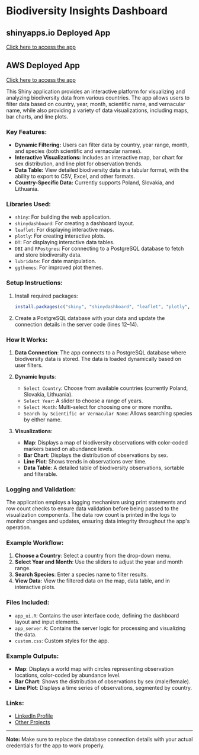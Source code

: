 # Biodiversity Insights Dashboard

## shinyapps.io Deployed App  
[Click here to access the app](https://chukwudi-ogbuta.shinyapps.io/biodiversity_shiny_app/)

## AWS Deployed App  
[Click here to access the app](http://13.60.230.28:3241/)

This Shiny application provides an interactive platform for visualizing and analyzing biodiversity data from various countries. The app allows users to filter data based on country, year, month, scientific name, and vernacular name, while also providing a variety of data visualizations, including maps, bar charts, and line plots.

### Key Features:
- **Dynamic Filtering:** Users can filter data by country, year range, month, and species (both scientific and vernacular names).
- **Interactive Visualizations:** Includes an interactive map, bar chart for sex distribution, and line plot for observation trends.
- **Data Table:** View detailed biodiversity data in a tabular format, with the ability to export to CSV, Excel, and other formats.
- **Country-Specific Data:** Currently supports Poland, Slovakia, and Lithuania.

### Libraries Used:
- `shiny`: For building the web application.
- `shinydashboard`: For creating a dashboard layout.
- `leaflet`: For displaying interactive maps.
- `plotly`: For creating interactive plots.
- `DT`: For displaying interactive data tables.
- `DBI` and `RPostgres`: For connecting to a PostgreSQL database to fetch and store biodiversity data.
- `lubridate`: For date manipulation.
- `ggthemes`: For improved plot themes.

### Setup Instructions:
1. Install required packages:
    ```r
    install.packages(c("shiny", "shinydashboard", "leaflet", "plotly", "DT", "DBI", "RPostgres", "lubridate", "ggthemes"))
    ```
   
2. Create a PostgreSQL database with your data and update the connection details in the server code (lines 12–14).

### How It Works:
1. **Data Connection**: The app connects to a PostgreSQL database where biodiversity data is stored. The data is loaded dynamically based on user filters.
2. **Dynamic Inputs**: 
    - `Select Country`: Choose from available countries (currently Poland, Slovakia, Lithuania).
    - `Select Year`: A slider to choose a range of years.
    - `Select Month`: Multi-select for choosing one or more months.
    - `Search by Scientific or Vernacular Name`: Allows searching species by either name.
   
3. **Visualizations**:
    - **Map**: Displays a map of biodiversity observations with color-coded markers based on abundance levels.
    - **Bar Chart**: Displays the distribution of observations by sex.
    - **Line Plot**: Shows trends in observations over time.
    - **Data Table**: A detailed table of biodiversity observations, sortable and filterable.

### Logging and Validation:
The application employs a logging mechanism using print statements and row count checks to ensure data validation before being passed to the visualization components. The data row count is printed in the logs to monitor changes and updates, ensuring data integrity throughout the app's operation.

### Example Workflow:
1. **Choose a Country**: Select a country from the drop-down menu.
2. **Select Year and Month**: Use the sliders to adjust the year and month range.
3. **Search Species**: Enter a species name to filter results.
4. **View Data**: View the filtered data on the map, data table, and in interactive plots.

### Files Included:
- `app_ui.R`: Contains the user interface code, defining the dashboard layout and input elements.
- `app_server.R`: Contains the server logic for processing and visualizing the data.
- `custom.css`: Custom styles for the app.

### Example Outputs:
- **Map**: Displays a world map with circles representing observation locations, color-coded by abundance level.
- **Bar Chart**: Shows the distribution of observations by sex (male/female).
- **Line Plot**: Displays a time series of observations, segmented by country.

### Links:
- [LinkedIn Profile](https://www.linkedin.com/in/chukwudi-ogbuta-382a1626b)
- [Other Projects](https://chukwudi-ogbuta.github.io/Cogbuta.github.io/)

---

**Note:** Make sure to replace the database connection details with your actual credentials for the app to work properly.
